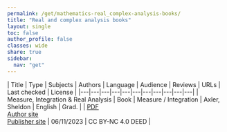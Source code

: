 ```yaml
---
permalink: /get/mathematics-real_complex-analysis-books/
title: "Real and complex analysis books"
layout: single
toc: false
author_profile: false
classes: wide
share: true
sidebar:
  nav: "get"
---
```


| Title | Type | Subjects | Authors | Language | Audience | Reviews | URLs | Last checked | License |
|---|---|---|---|---|---|---|---|---|---|---|
| Measure, Integration & Real Analysis | Book | Measure / Integration | Axler, Sheldon | English | Grad. |  | <a href="https://measure.axler.net/MIRA.pdf" target="_blank">PDF</a><br><a href="https://measure.axler.net/" target="_blank">Author site</a><br><a href="https://doi.org/10.1007/978-3-030-33143-6" target="_blank">Publisher site</a> | 06/11/2023 | CC BY-NC 4.0 DEED |





